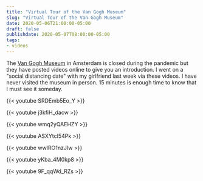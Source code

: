 ```yaml
---
title: "Virtual Tour of the Van Gogh Museum"
slug: "Virtual Tour of the Van Gogh Museum"
date: 2020-05-06T21:00:00-05:00
draft: false
publishdate: 2020-05-07T08:00:00-05:00
tags:
- videos
---
```


The [Van Gogh Museum][1] in Amsterdam is closed during the pandemic but they have posted videos online to give you an introduction. I went on a "social distancing date" with my girlfriend last week via these videos. I have never visited the museum in person. 15 minutes is enough time to know that I must see it someday.

{{< youtube SRDEmb5Eo_Y >}}

{{< youtube j3kfiH_dacw >}}

{{< youtube wmq2yQAEHZY >}}

{{< youtube ASXYtcI54Pk >}}

{{< youtube wwIRO1nzJIw >}}

{{< youtube yKba_4M0kp8 >}}

{{< youtube 9F_qqWd_RZs >}}

[1]: https://www.vangoghmuseum.nl/en
